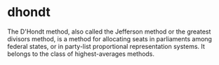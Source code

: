 # dhondt
The D'Hondt method, also called the Jefferson method or the greatest divisors method, is a method for allocating seats in parliaments among federal states, or in party-list proportional representation systems. It belongs to the class of highest-averages methods.
